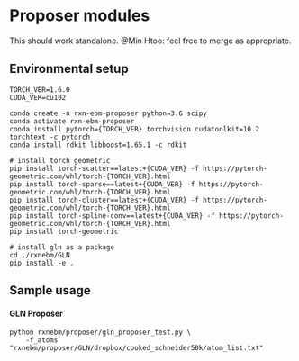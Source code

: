 # Proposer modules
This should work standalone. @Min Htoo: feel free to merge as appropriate.


## Environmental setup
    TORCH_VER=1.6.0
    CUDA_VER=cu102
    
    conda create -n rxn-ebm-proposer python=3.6 scipy
    conda activate rxn-ebm-proposer
    conda install pytorch={TORCH_VER} torchvision cudatoolkit=10.2 torchtext -c pytorch
    conda install rdkit libboost=1.65.1 -c rdkit
    
    # install torch geometric
    pip install torch-scatter==latest+{CUDA_VER} -f https://pytorch-geometric.com/whl/torch-{TORCH_VER}.html
    pip install torch-sparse==latest+{CUDA_VER} -f https://pytorch-geometric.com/whl/torch-{TORCH_VER}.html
    pip install torch-cluster==latest+{CUDA_VER} -f https://pytorch-geometric.com/whl/torch-{TORCH_VER}.html
    pip install torch-spline-conv==latest+{CUDA_VER} -f https://pytorch-geometric.com/whl/torch-{TORCH_VER}.html
    pip install torch-geometric
    
    # install gln as a package
    cd ./rxnebm/GLN
    pip install -e .

## Sample usage
#### GLN Proposer
    python rxnebm/proposer/gln_proposer_test.py \
        -f_atoms "rxnebm/proposer/GLN/dropbox/cooked_schneider50k/atom_list.txt"